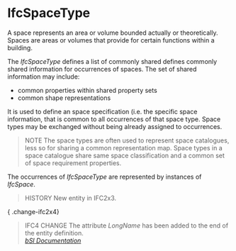 IfcSpaceType
============
A space represents an area or volume bounded actually or theoretically. Spaces
are areas or volumes that provide for certain functions within a building.  
  
The _IfcSpaceType_ defines a list of commonly shared defines commonly shared
information for occurrences of spaces. The set of shared information may
include:  
  
* common properties within shared property sets   
* common shape representations   
  
It is used to define an space specification (i.e. the specific space
information, that is common to all occurrences of that space type. Space types
may be exchanged without being already assigned to occurrences.  
  
> NOTE  The space types are often used to represent space catalogues, less so
> for sharing a common representation map. Space types in a space catalogue
> share same space classification and a common set of space requirement
> properties.  
  
The occurrences of _IfcSpaceType_ are represented by instances of _IfcSpace_.  
  
> HISTORY  New entity in IFC2x3.  
  
{ .change-ifc2x4}  
> IFC4 CHANGE  The attribute _LongName_ has been added to the end of the
> entity definition.  
[ _bSI
Documentation_](https://standards.buildingsmart.org/IFC/DEV/IFC4_2/FINAL/HTML/schema/ifcproductextension/lexical/ifcspacetype.htm)


